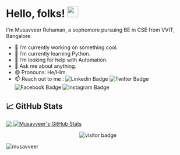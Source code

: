 # Hello, folks! <img src="https://raw.githubusercontent.com/MartinHeinz/MartinHeinz/master/wave.gif" width="30px">
I'm Musavveer Rehaman, a sophomore pursuing BE in CSE from VVIT, Bangalore.


- 🔭 I’m currently working on something cool.
- 🌱 I’m currently learning Python.
- 🤔 I’m looking for help with Automation.
- 💬 Ask me about anything.
- 😄 Pronouns: He/Him.
- 📫 Reach out to me :
![Linkedin Badge](https://img.shields.io/badge/-MusavveerRehaman-blue?style=flat-square&logo=Linkedin&logoColor=white&link=https://www.linkedin.com/in/musavveer-rehaman-028b081a1/) ![Twitter Badge](https://img.shields.io/twitter/follow/iammusavveer?label=%40iammusavveer&style=social) ![Facebook Badge](https://img.shields.io/badge/-@iammusavveer-3b5998?style=flat-square&labelColor=3b5998&logo=facebook&logoColor=white&link=https://www.facebook.com/iammusavveer) ![Instagram Badge](https://img.shields.io/badge/-@rehxmxn-D7008A?style=flat-square&labelColor=D7008A&logo=Instagram&logoColor=white&link=https://www.instagram.com/rehxmxn/)

## &#x1f4c8; GitHub Stats

<a href="https://github.com/musavveer/musavveer">
  <img align="center" src="https://github-readme-stats.vercel.app/api/top-langs/?username=musavveer&hide=java,html&title_color=ffffff&text_color=c9cacc&icon_color=2bbc8a&bg_color=1d1f21" />
</a>
<a href="https://github.com/musavveer/musavveer">
  <img align="center" src="https://github-readme-stats.vercel.app/api?username=musavveer&show_icons=true&line_height=27&count_private=true&title_color=ffffff&text_color=c9cacc&icon_color=2bbc8a&bg_color=1d1f21" alt="Musavveer's GitHub Stats" />
</a>

<p  align="center">
  <img src="https://visitor-badge.glitch.me/badge?page_id=musavveer" alt="visitor badge"/>
</p>

<p><img align="center" src="https://github-readme-streak-stats.herokuapp.com/?user=musavveer&" alt="musavveer" /></p>
